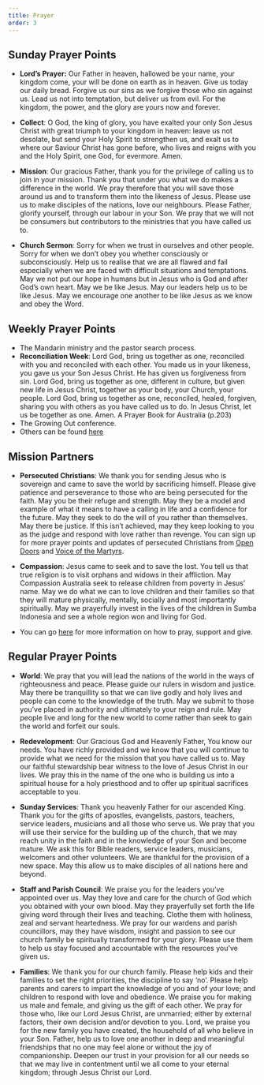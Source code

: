 ```yaml
---
title: Prayer
order: 3
---
```


## Sunday Prayer Points

- **Lord’s Prayer:** Our Father in heaven, hallowed be your name, your kingdom come, your will be done on earth as in heaven. Give us today our daily bread. Forgive us our sins as we forgive those who sin against us. Lead us not into temptation, but deliver us from evil. For the kingdom, the power, and the glory are yours now and forever.

- **Collect**: O God, the king of glory, you have exalted your only Son Jesus Christ with great triumph to your kingdom in heaven: leave us not desolate, but send your Holy Spirit to strengthen us, and exalt us to where our Saviour Christ has gone before, who lives and reigns with you and the Holy Spirit, one God, for evermore. Amen.

- **Mission**: Our gracious Father, thank you for the privilege of calling us to join in your mission. Thank you that under you what we do makes a difference in the world. We pray therefore that you will save those around us and to transform them into the likeness of Jesus. Please use us to make disciples of the nations, love our neighbours. Please Father, glorify yourself, through our labour in your Son. We pray that we will not be consumers but contributors to the ministries that you have called us to. 

- **Church Sermon**: Sorry for when we trust in ourselves and other people. Sorry for when we don’t obey you whether consciously or subconsciously. Help us to realise that we are all flawed and fail especially when we are faced with difficult situations and temptations. May we not put our hope in humans but in Jesus who is God and after God’s own heart. May we be like Jesus. May our leaders help us to be like Jesus. May we encourage one another to be like Jesus as we know and obey the Word. 


## Weekly Prayer Points
- The Mandarin ministry and the pastor search process.  
- **Reconciliation Week**:  Lord God, bring us together as one, reconciled with you and reconciled with each other. You made us in your likeness, you gave us your Son Jesus Christ. He has given us forgiveness from sin. Lord God, bring us together as one, different in culture, but given new life in Jesus Christ, together as your body, your Church, your people. Lord God, bring us together as one, reconciled, healed, forgiven, sharing you with others as you have called us to do. In Jesus Christ, let us be together as one. Amen. A Prayer Book for Australia (p.203)
- The Growing Out conference.
- Others can be found [here](https://stgeorgeshurstville.org.au/prayer)

## Mission Partners
- **Persecuted Christians**: We thank you for sending Jesus who is sovereign and came to save the world by sacrificing himself. Please give patience and perseverance to those who are being persecuted for the faith. May you be their refuge and strength. May they be a model and example of what it means to have a calling in life and a confidence for the future. May they seek to do the will of you rather than themselves. May there be justice. If this isn’t achieved, may they keep looking to you as the judge and respond with love rather than revenge. You can sign up for more prayer points and updates of persecuted Christians from [Open Doors](https://vom.com.au/pray-for-the-persecuted-church/) and [Voice of the Martyrs](https://vom.com.au/prayer/). 

- **Compassion**:  Jesus came to seek and to save the lost. You tell us that true religion is to visit orphans and widows in their affliction. May Compassion Australia seek to release children from poverty in Jesus’ name. May we do what we can to love children and their families so that they will mature physically, mentally, socially and most importantly spiritually. May we prayerfully invest in the lives of the children in Sumba Indonesia and see a whole region won and living for God. 

- You can go [here](https://stgeorgeshurstville.org.au/mission-partners) for more information on how to pray, support and give. 



## Regular Prayer Points
- **World**: We pray that you will lead the nations of the world in the ways of righteousness and peace. Please guide our rulers in wisdom and justice. May there be tranquillity so that we can live godly and holy lives and people can come to the knowledge of the truth. May we submit to those you’ve placed in authority and ultimately to your reign and rule. May people live and long for the new world to come rather than seek to gain the world and forfeit our souls. 

- **Redevelopment**: Our Gracious God and Heavenly Father, You know our needs. You have richly provided and we know that you will continue to provide what we need for the mission that you have called us to. May our faithful stewardship bear witness to the love of Jesus Christ in our lives. We pray this in the name of the one who is building us into a spiritual house for a holy priesthood and to offer up spiritual sacrifices acceptable to you.

- **Sunday Services**: Thank you heavenly Father for our ascended King. Thank you for the gifts of apostles, evangelists, pastors, teachers, service leaders, musicians and all those who serve us. We pray that you will use their service for the building up of the church, that we may reach unity in the faith and in the knowledge of your Son and become mature. We ask this for Bible readers, service leaders, musicians, welcomers and other volunteers. We are thankful for the provision of a new space. May this allow us to make disciples of all nations here and beyond. 

- **Staff and Parish Council**: We praise you for the leaders you’ve appointed over us. May they love and care for the church of God which you obtained with your own blood. May they prayerfully set forth the life giving word through their lives and teaching. Clothe them with holiness, zeal and servant heartedness. We pray for our wardens and parish councillors, may they have wisdom, insight and passion to see our church family be spiritually transformed for your glory. Please use them to help us stay focused and accountable with the resources you’ve given us. 

- **Families**: We thank you for our church family. Please help kids and their families to set the right priorities, the discipline to say ‘no’. Please help parents and carers to impart the knowledge of you and of your love; and children to respond with love and obedience. We praise you for making us male and female, and giving us the gift of each other. We pray for those who, like our Lord Jesus Christ, are unmarried; either by external factors, their own decision and/or devotion to you. Lord, we praise you for the new family you have created, the household of all who believe in your Son. Father, help us to love one another in deep and meaningful friendships that no one may feel alone or without the joy of companionship. Deepen our trust in your provision for all our needs so that we may live in contentment until we all come to your eternal kingdom; through Jesus Christ our Lord. 

